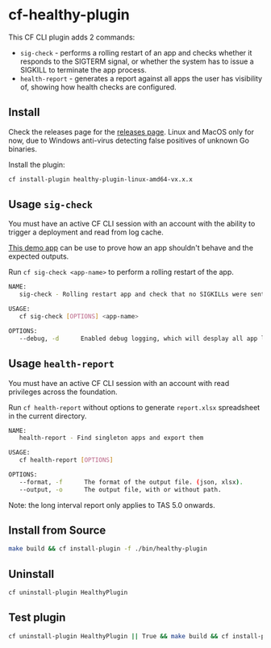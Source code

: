 # cf-healthy-plugin

This CF CLI plugin adds 2 commands:
- `sig-check` - performs a rolling restart of an app and checks whether it responds to the SIGTERM signal, or whether the system has to issue a SIGKILL to terminate the app process.
- `health-report` - generates a report against all apps the user has visibility of, showing how health checks are configured.

## Install

Check the releases page for the [releases page](https://github.com/laidbackware/cf-healthy-plugin/releases/). Linux and MacOS only for now, due to Windows anti-virus detecting false positives of unknown Go binaries.

Install the plugin:

```sh
cf install-plugin healthy-plugin-linux-amd64-vx.x.x
```

## Usage `sig-check`

You must have an active CF CLI session with an account with the ability to trigger a deployment and read from log cache.

[This demo app](https://github.com/laidbackware/go-sigterm-ignore) can be use to prove how an app shouldn't behave and the expected outputs.

Run `cf sig-check <app-name>` to perform a rolling restart of the app.

```sh
NAME:
   sig-check - Rolling restart app and check that no SIGKILLs were sent

USAGE:
   cf sig-check [OPTIONS] <app-name>

OPTIONS:
   --debug, -d      Enabled debug logging, which will desplay all app logs.
```

## Usage `health-report`

You must have an active CF CLI session with an account with read privileges across the foundation.

Run `cf health-report` without options to generate `report.xlsx` spreadsheet in the current directory.

```sh
NAME:
   health-report - Find singleton apps and export them

USAGE:
   cf health-report [OPTIONS]

OPTIONS:
   --format, -f      The format of the output file. (json, xlsx).
   --output, -o      The output file, with or without path.
```

Note: the long interval report only applies to TAS 5.0 onwards.

## Install from Source

```sh
make build && cf install-plugin -f ./bin/healthy-plugin
```

## Uninstall

```sh
cf uninstall-plugin HealthyPlugin
```

## Test plugin

```sh
cf uninstall-plugin HealthyPlugin || True && make build && cf install-plugin -f ./bin/healthy-plugin
```